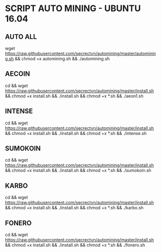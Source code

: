 # SCRIPT AUTO MINING  - UBUNTU 16.04



## AUTO ALL
wget https://raw.githubusercontent.com/secrectvn/automining/master/automining.sh && chmod +x automining.sh && ./automining.sh



## AECOIN

cd && wget https://raw.githubusercontent.com/secrectvn/automining/master/install.sh && chmod +x install.sh  && ./install.sh && chmod +x *.sh && ./aeon1.sh 
## INTENSE
cd && wget https://raw.githubusercontent.com/secrectvn/automining/master/install.sh && chmod +x install.sh  && ./install.sh && chmod +x *.sh && ./intense.sh 
## SUMOKOIN
cd && wget https://raw.githubusercontent.com/secrectvn/automining/master/install.sh && chmod +x install.sh  && ./install.sh && chmod +x *.sh && ./sumokoin.sh 
## KARBO
cd && wget https://raw.githubusercontent.com/secrectvn/automining/master/install.sh && chmod +x install.sh  && ./install.sh && chmod +x *.sh && ./karbo.sh 
## FONERO
cd && wget https://raw.githubusercontent.com/secrectvn/automining/master/install.sh && chmod +x install.sh  && ./install.sh && chmod +x *.sh && ./fonero.sh 
